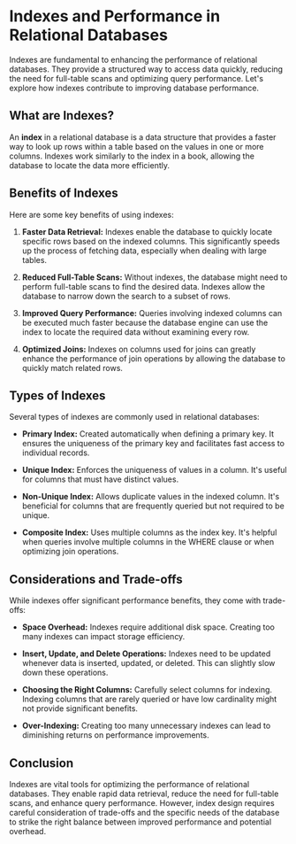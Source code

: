 # Indexes and Performance in Relational Databases

Indexes are fundamental to enhancing the performance of relational databases. They provide a structured way to access data quickly, reducing the need for full-table scans and optimizing query performance. Let's explore how indexes contribute to improving database performance.

## What are Indexes?

An **index** in a relational database is a data structure that provides a faster way to look up rows within a table based on the values in one or more columns. Indexes work similarly to the index in a book, allowing the database to locate the data more efficiently.

## Benefits of Indexes

Here are some key benefits of using indexes:

1. **Faster Data Retrieval:** Indexes enable the database to quickly locate specific rows based on the indexed columns. This significantly speeds up the process of fetching data, especially when dealing with large tables.

2. **Reduced Full-Table Scans:** Without indexes, the database might need to perform full-table scans to find the desired data. Indexes allow the database to narrow down the search to a subset of rows.

3. **Improved Query Performance:** Queries involving indexed columns can be executed much faster because the database engine can use the index to locate the required data without examining every row.

4. **Optimized Joins:** Indexes on columns used for joins can greatly enhance the performance of join operations by allowing the database to quickly match related rows.

## Types of Indexes

Several types of indexes are commonly used in relational databases:

- **Primary Index:** Created automatically when defining a primary key. It ensures the uniqueness of the primary key and facilitates fast access to individual records.

- **Unique Index:** Enforces the uniqueness of values in a column. It's useful for columns that must have distinct values.

- **Non-Unique Index:** Allows duplicate values in the indexed column. It's beneficial for columns that are frequently queried but not required to be unique.

- **Composite Index:** Uses multiple columns as the index key. It's helpful when queries involve multiple columns in the WHERE clause or when optimizing join operations.

## Considerations and Trade-offs

While indexes offer significant performance benefits, they come with trade-offs:

- **Space Overhead:** Indexes require additional disk space. Creating too many indexes can impact storage efficiency.

- **Insert, Update, and Delete Operations:** Indexes need to be updated whenever data is inserted, updated, or deleted. This can slightly slow down these operations.

- **Choosing the Right Columns:** Carefully select columns for indexing. Indexing columns that are rarely queried or have low cardinality might not provide significant benefits.

- **Over-Indexing:** Creating too many unnecessary indexes can lead to diminishing returns on performance improvements.

## Conclusion

Indexes are vital tools for optimizing the performance of relational databases. They enable rapid data retrieval, reduce the need for full-table scans, and enhance query performance. However, index design requires careful consideration of trade-offs and the specific needs of the database to strike the right balance between improved performance and potential overhead.